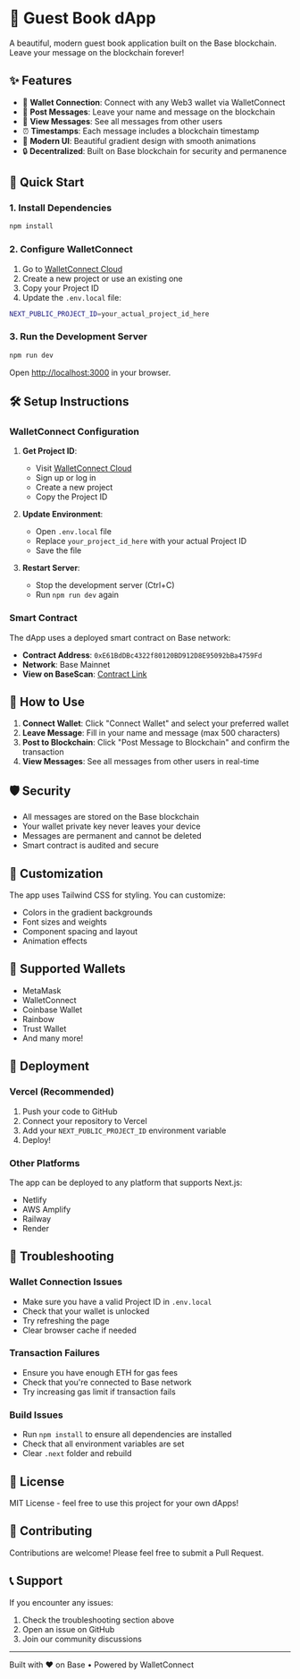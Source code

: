 # 📖 Guest Book dApp

A beautiful, modern guest book application built on the Base blockchain. Leave your message on the blockchain forever!

## ✨ Features

- 🔗 **Wallet Connection**: Connect with any Web3 wallet via WalletConnect
- 📝 **Post Messages**: Leave your name and message on the blockchain
- 💬 **View Messages**: See all messages from other users
- ⏰ **Timestamps**: Each message includes a blockchain timestamp
- 🎨 **Modern UI**: Beautiful gradient design with smooth animations
- 🔒 **Decentralized**: Built on Base blockchain for security and permanence

## 🚀 Quick Start

### 1. Install Dependencies

```bash
npm install
```

### 2. Configure WalletConnect

1. Go to [WalletConnect Cloud](https://cloud.walletconnect.com/)
2. Create a new project or use an existing one
3. Copy your Project ID
4. Update the `.env.local` file:

```bash
NEXT_PUBLIC_PROJECT_ID=your_actual_project_id_here
```

### 3. Run the Development Server

```bash
npm run dev
```

Open [http://localhost:3000](http://localhost:3000) in your browser.

## 🛠️ Setup Instructions

### WalletConnect Configuration

1. **Get Project ID**:

   - Visit [WalletConnect Cloud](https://cloud.walletconnect.com/)
   - Sign up or log in
   - Create a new project
   - Copy the Project ID

2. **Update Environment**:

   - Open `.env.local` file
   - Replace `your_project_id_here` with your actual Project ID
   - Save the file

3. **Restart Server**:
   - Stop the development server (Ctrl+C)
   - Run `npm run dev` again

### Smart Contract

The dApp uses a deployed smart contract on Base network:

- **Contract Address**: `0xE61BdDBc4322f80120BD912D8E95092bBa4759Fd`
- **Network**: Base Mainnet
- **View on BaseScan**: [Contract Link](https://basescan.org/address/0xE61BdDBc4322f80120BD912D8E95092bBa4759Fd)

## 🎯 How to Use

1. **Connect Wallet**: Click "Connect Wallet" and select your preferred wallet
2. **Leave Message**: Fill in your name and message (max 500 characters)
3. **Post to Blockchain**: Click "Post Message to Blockchain" and confirm the transaction
4. **View Messages**: See all messages from other users in real-time

## 🛡️ Security

- All messages are stored on the Base blockchain
- Your wallet private key never leaves your device
- Messages are permanent and cannot be deleted
- Smart contract is audited and secure

## 🎨 Customization

The app uses Tailwind CSS for styling. You can customize:

- Colors in the gradient backgrounds
- Font sizes and weights
- Component spacing and layout
- Animation effects

## 📱 Supported Wallets

- MetaMask
- WalletConnect
- Coinbase Wallet
- Rainbow
- Trust Wallet
- And many more!

## 🚀 Deployment

### Vercel (Recommended)

1. Push your code to GitHub
2. Connect your repository to Vercel
3. Add your `NEXT_PUBLIC_PROJECT_ID` environment variable
4. Deploy!

### Other Platforms

The app can be deployed to any platform that supports Next.js:

- Netlify
- AWS Amplify
- Railway
- Render

## 🔧 Troubleshooting

### Wallet Connection Issues

- Make sure you have a valid Project ID in `.env.local`
- Check that your wallet is unlocked
- Try refreshing the page
- Clear browser cache if needed

### Transaction Failures

- Ensure you have enough ETH for gas fees
- Check that you're connected to Base network
- Try increasing gas limit if transaction fails

### Build Issues

- Run `npm install` to ensure all dependencies are installed
- Check that all environment variables are set
- Clear `.next` folder and rebuild

## 📄 License

MIT License - feel free to use this project for your own dApps!

## 🤝 Contributing

Contributions are welcome! Please feel free to submit a Pull Request.

## 📞 Support

If you encounter any issues:

1. Check the troubleshooting section above
2. Open an issue on GitHub
3. Join our community discussions

---

Built with ❤️ on Base • Powered by WalletConnect
